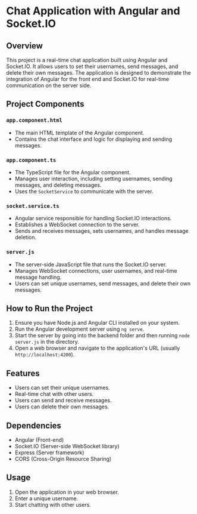 # Chat Application with Angular and Socket.IO

## Overview

This project is a real-time chat application built using Angular and Socket.IO. It allows users to set their usernames, send messages, and delete their own messages. The application is designed to demonstrate the integration of Angular for the front end and Socket.IO for real-time communication on the server side.

## Project Components

### `app.component.html`

- The main HTML template of the Angular component.
- Contains the chat interface and logic for displaying and sending messages.

### `app.component.ts`

- The TypeScript file for the Angular component.
- Manages user interaction, including setting usernames, sending messages, and deleting messages.
- Uses the `SocketService` to communicate with the server.

### `socket.service.ts`

- Angular service responsible for handling Socket.IO interactions.
- Establishes a WebSocket connection to the server.
- Sends and receives messages, sets usernames, and handles message deletion.

### `server.js`

- The server-side JavaScript file that runs the Socket.IO server.
- Manages WebSocket connections, user usernames, and real-time message handling.
- Users can set unique usernames, send messages, and delete their own messages.

## How to Run the Project

1. Ensure you have Node.js and Angular CLI installed on your system.
2. Run the Angular development server using `ng serve`.
3. Start the server by  going into the backend folder and then running `node server.js` in the directory.
4. Open a web browser and navigate to the application's URL (usually `http://localhost:4200`).

## Features

- Users can set their unique usernames.
- Real-time chat with other users.
- Users can send and receive messages.
- Users can delete their own messages.

## Dependencies

- Angular (Front-end)
- Socket.IO (Server-side WebSocket library)
- Express (Server framework)
- CORS (Cross-Origin Resource Sharing)

## Usage

1. Open the application in your web browser.
2. Enter a unique username.
3. Start chatting with other users.
